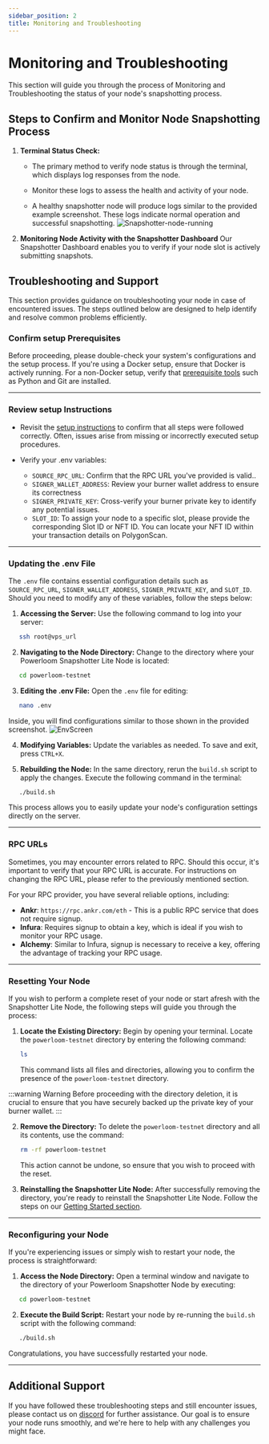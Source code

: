 ```yaml
---
sidebar_position: 2
title: Monitoring and Troubleshooting
---
```


# Monitoring and Troubleshooting

This section will guide you through the process of Monitoring and Troubleshooting the status of your node's snapshotting process.

## Steps to Confirm and Monitor Node Snapshotting Process

1. **Terminal Status Check:**
   - The primary method to verify node status is through the terminal, which displays log responses from the node.

   - Monitor these logs to assess the health and activity of your node. 
   
   - A healthy snapshotter node will produce logs similar to the provided example screenshot. These logs indicate normal operation and successful snapshotting.
   ![Snapshotter-node-running](/images/snapshotter-node-running-terminal.png)

2. **Monitoring Node Activity with the Snapshotter Dashboard**
Our Snapshotter Dashboard enables you to verify if your node slot is actively submitting snapshots.


## Troubleshooting and Support

This section provides guidance on troubleshooting your node in case of encountered issues. The steps outlined below are designed to help identify and resolve common problems efficiently.

### Confirm setup Prerequisites

Before proceeding, please double-check your system's configurations and the setup process. If you're using a Docker setup, ensure that Docker is actively running. For a non-Docker setup, verify that [prerequisite tools](./getting-started/#2-non-docker-setup) such as Python and Git are installed.

---

### Review setup Instructions
   - Revisit the [setup instructions](./getting-started) to confirm that all steps were followed correctly. Often, issues arise from missing or incorrectly executed setup procedures.

   - Verify your .env variables: 
     - `SOURCE_RPC_URL`: Confirm that the RPC URL you've provided is valid.. 
     - `SIGNER_WALLET_ADDRESS`: Review your burner wallet address to ensure its correctness 
     - `SIGNER_PRIVATE_KEY`: Cross-verify your burner private key to identify any potential issues.
     - `SLOT_ID`: To assign your node to a specific slot, please provide the corresponding Slot ID or NFT ID. You can locate your NFT ID within your transaction details on PolygonScan.

---

### Updating the .env File

The `.env` file contains essential configuration details such as `SOURCE_RPC_URL`, `SIGNER_WALLET_ADDRESS`, `SIGNER_PRIVATE_KEY`, and `SLOT_ID`. Should you need to modify any of these variables, follow the steps below:

1. **Accessing the Server:**
   Use the following command to log into your server:

```bash
   ssh root@vps_url
```

2. **Navigating to the Node Directory:**
   Change to the directory where your Powerloom Snapshotter Lite Node is located:

```bash
   cd powerloom-testnet
```

3. **Editing the .env File:**
   Open the `.env` file for editing:

```bash
   nano .env
```

Inside, you will find configurations similar to those shown in the provided screenshot.
![EnvScreen](/images/env-screen.png)

4. **Modifying Variables:**
   Update the variables as needed. To save and exit, press `CTRL+X`.

5. **Rebuilding the Node:**
   In the same directory, rerun the `build.sh` script to apply the changes. Execute the following command in the terminal:

```bash
   ./build.sh
```

This process allows you to easily update your node's configuration settings directly on the server.

---

### RPC URLs 
Sometimes, you may encounter errors related to RPC. Should this occur, it's important to verify that your RPC URL is accurate. For instructions on changing the RPC URL, please refer to the previously mentioned section.

For your RPC provider, you have several reliable options, including:
- **Ankr**: `https://rpc.ankr.com/eth` - This is a public RPC service that does not require signup.
- **Infura**: Requires signup to obtain a key, which is ideal if you wish to monitor your RPC usage.
- **Alchemy**: Similar to Infura, signup is necessary to receive a key, offering the advantage of tracking your RPC usage.

---

### Resetting Your Node
If you wish to perform a complete reset of your node or start afresh with the Snapshotter Lite Node, the following steps will guide you through the process:

1. **Locate the Existing Directory:**
   Begin by opening your terminal. Locate the `powerloom-testnet` directory by entering the following command:

   ```bash
   ls
   ```

   This command lists all files and directories, allowing you to confirm the presence of the `powerloom-testnet` directory.


:::warning Warning
   Before proceeding with the directory deletion, it is crucial to ensure that you have securely backed up the private key of your burner wallet.
:::

2. **Remove the Directory:**
   To delete the `powerloom-testnet` directory and all its contents, use the command:

   ```bash
   rm -rf powerloom-testnet
   ```

   This action cannot be undone, so ensure that you wish to proceed with the reset.

3. **Reinstalling the Snapshotter Lite Node:**
   After successfully removing the directory, you're ready to reinstall the Snapshotter Lite Node. Follow the steps on our [Getting Started section](./getting-started.md).

---

### Reconfiguring your Node
If you're experiencing issues or simply wish to restart your node, the process is straightforward:

1. **Access the Node Directory:**
   Open a terminal window and navigate to the directory of your Powerloom Snapshotter Node by executing:

```bash
   cd powerloom-testnet
```

2. **Execute the Build Script:**
   Restart your node by re-running the `build.sh` script with the following command:

```bash
   ./build.sh
```

Congratulations, you have successfully restarted your node.

---

## Additional Support

If you have followed these troubleshooting steps and still encounter issues, please contact us on [discord](https://discord.com/invite/powerloom) for further assistance. Our goal is to ensure your node runs smoothly, and we're here to help with any challenges you might face.